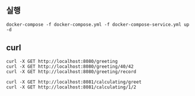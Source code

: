 ## 실행  

```shell
docker-compose -f docker-compose.yml -f docker-compose-service.yml up -d
```

## curl

```shell
curl -X GET http://localhost:8080/greeting
curl -X GET http://localhost:8080/greeting/40/42
curl -X GET http://localhost:8080/greeting/record
```

```shell
curl -X GET http://localhost:8081/calculating/greet
curl -X GET http://localhost:8081/calculating/1/2
```
